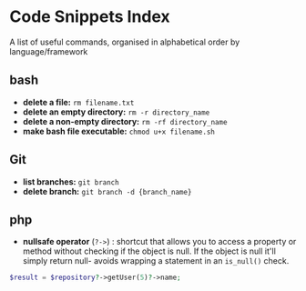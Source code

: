 # Code Snippets Index

A list of useful commands, organised in alphabetical order by language/framework

## bash

- **delete a file:** `rm filename.txt`
- **delete an empty directory:** `rm -r directory_name`
- **delete a non-empty directory:** `rm -rf directory_name`
- **make bash file executable:** `chmod u+x filename.sh`

## Git

- **list branches:** `git branch`
- **delete branch:** `git branch -d {branch_name}`

## php

- **nullsafe operator** (`?->`) : shortcut that allows you to access a property or method without checking if the object is null. If the object is null it'll simply return null- avoids wrapping a statement in an `is_null()` check.

```php
$result = $repository?->getUser(5)?->name;
```
